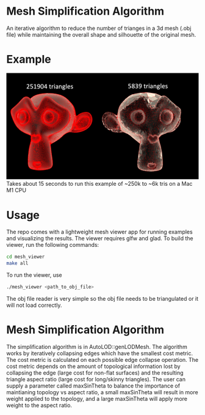 # Mesh Simplification Algorithm
An iterative algorithm to reduce the number of trianges in a 3d mesh (.obj file)
while maintaining the overall shape and silhouette of the original mesh.

# Example
![Alt Text](./assets/MonkeyComparison.png?raw=true "Title")
Takes about 15 seconds to run this example of ~250k to ~6k tris on a Mac M1 CPU

# Usage
The repo comes with a lightweight mesh viewer app for running examples and visualizing the results. The viewer requires glfw and glad. To build the viewer, run the following commands:
```bash
cd mesh_viewer
make all
```
To run the viewer, use 
```bash
./mesh_viewer <path_to_obj_file>
```
The obj file reader is very simple so the obj file needs to be triangulated or it will not load correctly. 

# Mesh Simplification Algorithm

The simplification algorithm is in AutoLOD::genLODMesh. The algorithm works by iteratively collapsing edges which have the smallest cost metric. The cost metric is calculated on each possible edge collapse operation. The cost metric depends on the amount of topological information lost by collapsing the edge (large cost for non-flat surfaces) and the resulting triangle aspect ratio (large cost for long/skinny triangles). The user can supply a parameter called maxSinTheta to balance the importance of maintianing topology vs aspect ratio, a small maxSinTheta will result in more weight applied to the topology, and a large maxSinTheta will apply more weight to the aspect ratio.